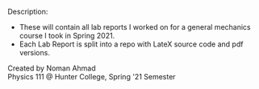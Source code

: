 Description: 
- These will contain all lab reports I worked on for a general mechanics course I took in Spring 2021. 
- Each Lab Report is split into a repo with LateX source code and pdf versions. 

Created by Noman Ahmad  
Physics 111 @ Hunter College, Spring '21 Semester
